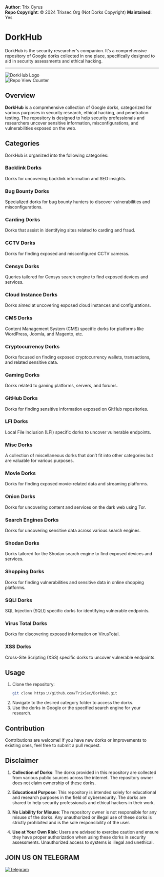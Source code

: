 **Author**: Trix Cyrus  
**Repo Copyright**: © 2024 Trixsec Org (Not Dorks Copyright)
**Maintained**: Yes


# DorkHub
DorkHub is the security researcher's companion. It’s a comprehensive repository of Google dorks collected in one place, specifically designed to aid in security assessments and ethical hacking.

---

![DorkHub Logo](https://github.com/TrixSec/DorkHub/blob/main/ss/dorkhub-logo.jpg?raw=true)  
![Repo View Counter](https://profile-counter.glitch.me/DorkHub/count.svg)

## Overview

**DorkHub** is a comprehensive collection of Google dorks, categorized for various purposes in security research, ethical hacking, and penetration testing. The repository is designed to help security professionals and researchers uncover sensitive information, misconfigurations, and vulnerabilities exposed on the web.

## Categories

DorkHub is organized into the following categories:

### Backlink Dorks
Dorks for uncovering backlink information and SEO insights.

### Bug Bounty Dorks
Specialized dorks for bug bounty hunters to discover vulnerabilities and misconfigurations.

### Carding Dorks
Dorks that assist in identifying sites related to carding and fraud.

### CCTV Dorks
Dorks for finding exposed and misconfigured CCTV cameras.

### Censys Dorks
Queries tailored for Censys search engine to find exposed devices and services.

### Cloud Instance Dorks
Dorks aimed at uncovering exposed cloud instances and configurations.

### CMS Dorks
Content Management System (CMS) specific dorks for platforms like WordPress, Joomla, and Magento, etc.

### Cryptocurrency Dorks
Dorks focused on finding exposed cryptocurrency wallets, transactions, and related sensitive data.

### Gaming Dorks
Dorks related to gaming platforms, servers, and forums.

### GitHub Dorks
Dorks for finding sensitive information exposed on GitHub repositories.

### LFI Dorks
Local File Inclusion (LFI) specific dorks to uncover vulnerable endpoints.

### Misc Dorks
A collection of miscellaneous dorks that don’t fit into other categories but are valuable for various purposes.

### Movie Dorks
Dorks for finding exposed movie-related data and streaming platforms.

### Onion Dorks
Dorks for uncovering content and services on the dark web using Tor.

### Search Engines Dorks
Dorks for uncovering sensitive data across various search engines.

### Shodan Dorks
Dorks tailored for the Shodan search engine to find exposed devices and services.

### Shopping Dorks
Dorks for finding vulnerabilities and sensitive data in online shopping platforms.

### SQLI Dorks
SQL Injection (SQLI) specific dorks for identifying vulnerable endpoints.

### Virus Total Dorks
Dorks for discovering exposed information on VirusTotal.

### XSS Dorks
Cross-Site Scripting (XSS) specific dorks to uncover vulnerable endpoints.

## Usage

1. Clone the repository:
   ```bash
   git clone https://github.com/TrixSec/DorkHub.git
   ```
2. Navigate to the desired category folder to access the dorks.
3. Use the dorks in Google or the specified search engine for your research.

## Contribution

Contributions are welcome! If you have new dorks or improvements to existing ones, feel free to submit a pull request.


## Disclaimer

1. **Collection of Dorks**: The dorks provided in this repository are collected from various public sources across the internet. The repository owner does not claim ownership of these dorks.
   
2. **Educational Purpose**: This repository is intended solely for educational and research purposes in the field of cybersecurity. The dorks are shared to help security professionals and ethical hackers in their work.

3. **No Liability for Misuse**: The repository owner is not responsible for any misuse of the dorks. Any unauthorized or illegal use of these dorks is strictly prohibited and is the sole responsibility of the user.

4. **Use at Your Own Risk**: Users are advised to exercise caution and ensure they have proper authorization when using these dorks in security assessments. Unauthorized access to systems is illegal and unethical.


## JOIN US ON TELEGRAM


[![Telegram](https://upload.wikimedia.org/wikipedia/commons/thumb/8/82/Telegram_logo.svg/240px-Telegram_logo.svg.png)](https://t.me/Trixsec)